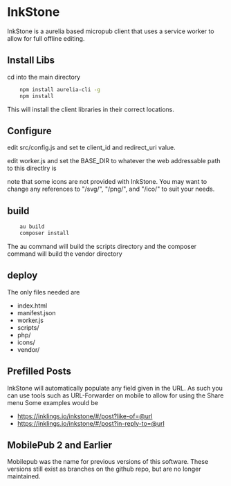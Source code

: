 
# InkStone

InkStone is a aurelia based micropub client that uses a service worker to allow for full offline editing.

## Install Libs

cd into the main directory

```bash
    npm install aurelia-cli -g
    npm install
```

This will install the client libraries in their correct locations.

## Configure

edit src/config.js and set te client_id and redirect_uri value.

edit worker.js and set the BASE_DIR to whatever the web addressable path to this directlry is

note that some icons are not provided with InkStone.  You may want to change any references to "/svg/", "/png/", and "/ico/" to suit your needs.

## build

```bash
    au build
    composer install
```
The au command will build the scripts directory and the composer command will build the vendor directory

## deploy
The only files needed are 

* index.html
* manifest.json
* worker.js
* scripts/
* php/
* icons/
* vendor/

## Prefilled Posts

InkStone will automatically populate any field given in the URL.  As such you can use tools such as URL-Forwarder on mobile to allow for using the Share menu
Some examples would be

* https://inklings.io/inkstone/#/post?like-of=@url
* https://inklings.io/inkstone/#/post?in-reply-to=@url

## MobilePub 2 and Earlier

Mobilepub was the name for previous versions of this software. These versions still exist as branches on the github repo, but are no longer maintained.


